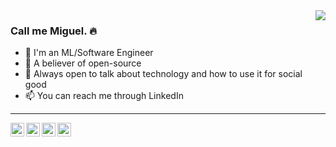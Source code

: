 <img align="right" src="https://github-readme-stats.vercel.app/api?username=msramalho&show_icons=true&title_color=00BFA5&icon_color=00BFA5&text_color=ECEFF1&bg_color=263238&line_height=25"/>

### Call me Miguel. 🔥
 - 🔭 I'm an ML/Software Engineer
 - 📖 A believer of open-source
 - 👯 Always open to talk about technology and how to use it for social good
 - 📫 You can reach me through LinkedIn
 
 ---
 
<a href="https://twitter.com/MiguelSoRamalho"><img align="left" alt="Miguel's Twitter" width="22px" src="https://cdn.jsdelivr.net/npm/simple-icons@v3/icons/twitter.svg"></a>
<a href="https://linkedin.com/msramalho"><img align="left" alt="Miguel's LinkedIn" width="22px" src="https://cdn.jsdelivr.net/npm/simple-icons@v3/icons/linkedin.svg"></a>
<a href="https://github.com/msramalho"><img align="left" alt="Miguel's GitHub" width="22px" src="https://cdn.jsdelivr.net/npm/simple-icons@v3/icons/github.svg"></a>
<a href="https://msramalho.github.io/"><img align="left" alt="Miguel's Homepage" width="22px" src="https://cdnjs.cloudflare.com/ajax/libs/ionicons/5.1.2/collection/components/icon/svg/home-outline.svg"></a>

 
<!--
<img align="right" src="https://github-readme-stats.vercel.app/api?username=msramalho&show_icons=true&title_color=1DE9B6&icon_color=00BFA5&text_color=ECEFF1&bg_color=212121&line_height=30&hide_title=true"/>

**msramalho/msramalho** is a ✨ _special_ ✨ repository because its `README.md` (this file) appears on your GitHub profile.

Here are some ideas to get you started:

- 🔭 I’m currently working on ...
- 🌱 I’m currently learning ...
- 👯 I’m looking to collaborate on ...
- 🤔 I’m looking for help with ...
- 💬 Ask me about ...
- 📫 How to reach me: ...
- 😄 Pronouns: ...
- ⚡ Fun fact: ...
-->

